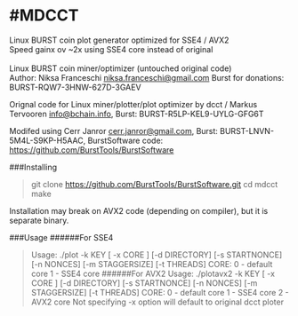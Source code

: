 #MDCCT
=============
Linux BURST coin plot generator optimized for SSE4 / AVX2<br>
Speed gainx ov ~2x using SSE4 core instead of original<br>
<br>
Linux BURST coin miner/optimizer (untouched original code)<br>
Author: Niksa Franceschi <niksa.franceschi@gmail.com>
Burst for donations: BURST-RQW7-3HNW-627D-3GAEV<br>

Orignal code for Linux miner/plotter/plot optimizer by dcct / Markus Tervooren <info@bchain.info>, Burst: BURST-R5LP-KEL9-UYLG-GFG6T<br>

Modifed using Cerr Janror <cerr.janror@gmail.com>, Burst: BURST-LNVN-5M4L-S9KP-H5AAC, BurstSoftware code: https://github.com/BurstTools/BurstSoftware <br>

###Installing
> git clone https://github.com/BurstTools/BurstSoftware.git
> cd mdcct
> make

Installation may break on AVX2 code (depending on compiler), but it is separate binary.

###Usage
######For SSE4
> Usage: ./plot -k KEY [ -x CORE ] [-d DIRECTORY] [-s STARTNONCE] [-n NONCES] [-m STAGGERSIZE] [-t THREADS]
>   CORE:
>     0 - default core
>     1 - SSE4 core
######For AVX2
>Usage: ./plotavx2 -k KEY [ -x CORE ] [-d DIRECTORY] [-s STARTNONCE] [-n NONCES] [-m STAGGERSIZE] [-t THREADS]
>   CORE:
>     0 - default core
>     1 - SSE4 core
>     2 - AVX2 core
Not specifying -x option will default to original dcct ploter


